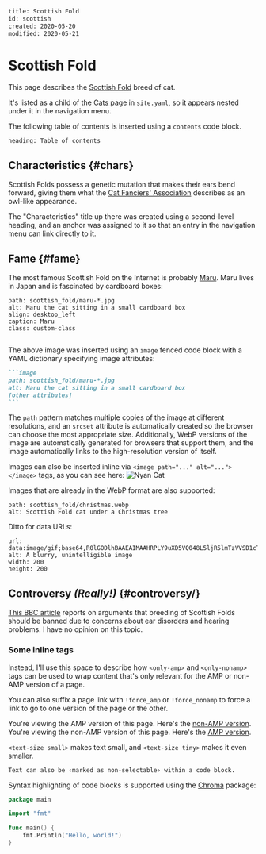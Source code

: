 ```page
title: Scottish Fold
id: scottish
created: 2020-05-20
modified: 2020-05-21
```

# Scottish Fold

This page describes the [Scottish Fold] breed of cat.

It's listed as a child of the [Cats page](cats.html) in `site.yaml`, so it
appears nested under it in the navigation menu.

The following table of contents is inserted using a `contents` code block.

```contents
heading: Table of contents
```

## Characteristics {#chars}

Scottish Folds possess a genetic mutation that makes their ears bend forward,
giving them what the [Cat Fanciers' Association] describes as an owl-like
appearance.

The "Characteristics" title up there was created using a second-level heading,
and an anchor was assigned to it so that an entry in the navigation menu can
link directly to it.

[Scottish Fold]: https://en.wikipedia.org/wiki/Scottish_Fold
[Cat Fanciers' Association]: https://cfa.org/scottish-fold/scottish-fold-article/

## Fame {#fame}

The most famous Scottish Fold on the Internet is probably [Maru]. Maru lives in
Japan and is fascinated by cardboard boxes:

```image
path: scottish_fold/maru-*.jpg
alt: Maru the cat sitting in a small cardboard box
align: desktop_left
caption: Maru
class: custom-class
```

```clear
```

The above image was inserted using an `image` fenced code block with a YAML
dictionary specifying image attributes:

````md
```image
path: scottish_fold/maru-*.jpg
alt: Maru the cat sitting in a small cardboard box
[other attributes]
```
````

The `path` pattern matches multiple copies of the image at different
resolutions, and an `srcset` attribute is automatically created so the browser
can choose the most appropriate size. Additionally, WebP versions of the image
are automatically generated for browsers that support them, and the image
automatically links to the high-resolution version of itself.

Images can also be inserted inline via `<image path="..." alt="..."></image>`
tags, as you can see here: <image path="scottish_fold/nyan.gif" alt="Nyan Cat"></image>

Images that are already in the WebP format are also supported:

```image
path: scottish_fold/christmas.webp
alt: Scottish Fold cat under a Christmas tree
```

Ditto for data URLs:

```image
url: data:image/gif;base64,R0lGODlhBAAEAIMAAHRPLY9uXD5VQ048L5ljR5lmTzVVSD1cTbWnnIJ1VEBXTyhRQ8bGvXp2Sk5fVjRYUCwAAAAABAAEAAAEC4AgFkpqwig3znoiADs=
alt: A blurry, unintelligible image
width: 200
height: 200
```

[Maru]: https://en.wikipedia.org/wiki/Maru_(cat)

## Controversy _(Really!)_ {#controversy/}

[This BBC article](https://www.bbc.com/news/uk-scotland-39717634) reports on
arguments that breeding of Scottish Folds should be banned due to concerns about
ear disorders and hearing problems. I have no opinion on this topic.

### Some inline tags

Instead, I'll use this space to describe how `<only-amp>` and `<only-nonamp>`
tags can be used to wrap content that's only relevant for the AMP or non-AMP
version of a page.

You can also suffix a page link with `!force_amp` or `!force_nonamp` to force a
link to go to one version of the page or the other.

<only-amp>You're viewing the AMP version of this page. Here's the [non-AMP
version](scottish_fold.html!force_nonamp).</only-amp>
<only-nonamp>You're viewing the non-AMP version of this page. Here's the [AMP
version](scottish_fold.html!force_amp).</only-nonamp>

`<text-size small>` <text-size small>makes text small</text-size>, and
`<text-size tiny>` <text-size tiny>makes it even smaller</text-size>.

```
Text can also be ‹marked as non-selectable› within a code block.
```

Syntax highlighting of code blocks is supported using the [Chroma] package:

```go
package main

import "fmt"

func main() {
	fmt.Println("Hello, world!")
}
```

[Chroma]: https://github.com/alecthomas/chroma
